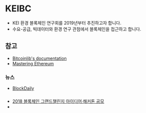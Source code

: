 # KEIBC
- KEI 환경 블록체인 연구회를 2019년부터 추진하고자 합니다.  
- 수요-공급, 빅데이터와 환경 연구 관점에서 블록체인을 접근하고 합니다.  
## 참고
- [Bitcoinlib's documentation](https://bitcoinlib.readthedocs.io/en/latest/)
- [Mastering Ethereum](https://github.com/ethereumbook/ethereumbook)
### 뉴스
- [BlockDaily](https://www.blockdaily.com/)
### 
- [2018 블록체인 그랜드챌린지 아이디어∙해커톤 공모](https://www.kisa.or.kr/notice/notice_View.jsp?cPage=1&mode=view&p_No=4&b_No=4&d_No=2204&ST=&SV=)
- 
